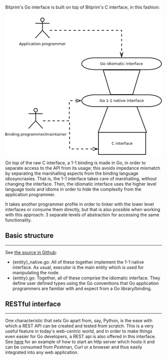 Bitprim's Go interface is built on top of Bitprim's C interface, in this fashion:

![](assets/binding_go.png)

On top of the raw C interface, a 1-1 binding is made in Go, in order to separate access to the API from its usage; this avoids impedance mismatch by separating the marshalling aspects from the binding language idiosyncrasies. That is, the 1-1 interface takes care of marshalling, without changing the interface. Then, the idiomatic interface uses the higher level language tools and idioms in order to hide the complexity from the application programmer.

It takes another programmer profile in order to tinker with the lower level interfaces or consume them directly, but that is also possible when working with this approach: 3 separate levels of abstraction for accessing the same functionality.

## Basic structure

---

See [the source in Github](https://github.com/bitprim/bitprim-go/tree/master/bitprim):

* {entity}\_native.go: All of these together implement the 1-1 native interface. As usual, executor is the main entity which is used for manipulating the node.
* {entity}.go: Together, all of these comprise the idiomatic interface. They define user defined types using the Go conventions that Go application programmers are familiar with and expect from a Go library/binding.

## RESTful interface

---

One characteristic that sets Go apart from, say, Python, is the ease with which a REST API can be created and tested from scratch. This is a very useful feature in today's web-centric world, and in order to make things even easier for Go developers, a REST api is also offered in this interface. See [here](https://github.com/bitprim/bitprim-go/tree/master/rest-api) for an example of how to start an http server which hosts it and can be consumed from Postman, Curl or a browser and thus easily integrated into any web application.



